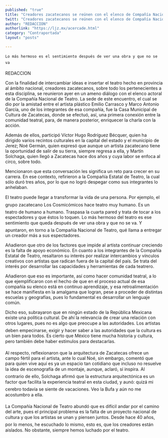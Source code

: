 ```yaml
---
published: "true"
title: "Creadores zacatecanos se reúnen con el elenco de Compañía Nacional de Teatro"
twitt: "Creadores zacatecanos se reúnen con el elenco de Compañía Nacional de Teatro"
author: "REDACCION"
authorlink: "https://ljz.mx/acercade.html"
category: "Contraportada"
layout: "posts"

---
```



  
    Lo más hermoso es el sentimiento después de ver una obra y que no se va 
  



  REDACCION



  Con la finalidad de intercambiar ideas e insertar el teatro hecho en provincia al ámbito nacional, creadores zacatecanos, sobre todo los pertenecientes a esta disciplina, se reunieron ayer en un ameno diálogo con el elenco actoral de la Compañía Nacional de Teatro. La sede de este encuentro, el cual se dio por la amistad entre el artista plástico Emilio Carrasco y Marco Antonio García, uno de los integrantes de esa compañía, fue la Casa Municipal de Cultura de Zacatecas, donde se efectuó, así, una primera conexión entre la comunidad teatral, para, de manera posterior, enriquecer la charla con la acción.



  Además de ellos, participó Víctor Hugo Rodríguez Bécquer, quien ha dirigido varios recintos culturales en la capital del estado y el municipio de Jerez; Noé Germán, quien expresó que aunque un artista zacatecano tiene la oportunidad de salir de su tierra, siempre regresa a ella, y Martín Solchaga, quien llegó a Zacatecas hace dos años y cuya labor se enfoca al circo, sobre todo.



  Mencionaron que esta conversación les significa un reto para crecer en su carrera. En ese contexto, refirieron a la Compañía Estatal de Teatro, la cual sólo duró tres años, por lo que no logró despegar como sus integrantes lo anhelaban.



  El teatro puede llegar a transformar la vida de una persona. Por ejemplo, el grupo zacatecano Los Cosmicómicos hace teatro muy humano. Es un teatro de humano a humano. Traspasa la cuarta pared y trata de tocar a los espectadores y que éstos lo toquen. Lo más hermoso del teatro es ese sentimiento que queda después de ver una obra y que no se va. Y apuntaron, en torno a la Compañía Nacional de Teatro, qué llama a entregar un creador más a sus espectadores.



  Añadieron que otro de los factores que impide al artista continuar creciendo es la falta de apoyo económico. En cuanto a los integrantes de la Compañía Estatal de Teatro, resaltaron su interés por realizar intercambios y vínculos creativos con artistas que radican fuera de la capital del país. Se trata del interés por desarrollar las capacidades y herramientas de cada teatrero.



  Añadieron que eso es importante, así como hacer comunidad teatral, a lo que ejemplificaron con el hecho de que en el proceso actual de esa compañía su elenco está en continuo aprendizaje, y esa retroalimentación se hace manifiesta en la amalgama que logran, pese a proceder de distintas escuelas y geografías, pues lo fundamental es desarrollar un lenguaje común.



  Dicho eso, subrayaron que en ningún estado de la República Mexicana existe una política cultural. De ahí la relevancia de crear una relación con otros lugares, pues no es algo que preocupe a las autoridades. Los artistas deben empecinarse, exigir y hacer saber a las autoridades que la cultura es un bien para todos. Es cierto que México tiene mucha historia y cultura, pero también debe haber estímulos para destacarlas.



  Al respecto, reflexionaron que la arquitectura de Zacatecas ofrece un campo fértil para el artista, ante lo cual Noé, sin embargo, comentó que para quien vive aquí es ya un espacio tan cotidiano que incluso no resuelve la idea de escenografía de un montaje, aunque, aclaró, sí inspira. Al contrario de ello, Solchaga afirmó que la estructura arquitectónica es un factor que facilita la experiencia teatral en esta ciudad, y aunó: quizá mi cerebro todavía se siente de vacaciones. Veo la Bufa y aún no me acostumbro a ella.



  La Compañía Nacional de Teatro abundó que es difícil andar por el camino del arte, pues el principal problema es la falta de un proyecto nacional de cultura y que los artistas se unan y piensen juntos. Desde hace 40 años, por lo menos, he escuchado lo mismo, esto es, que los creadores están aislados. No obstante, siempre hemos luchado por el teatro.



   



   



   



   



   



   

